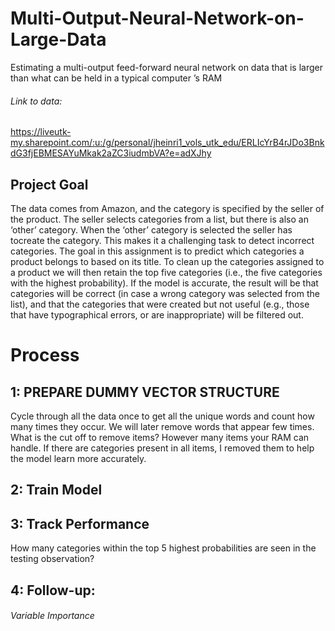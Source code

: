 # Multi-Output-Neural-Network-on-Large-Data
Estimating a multi-output feed-forward neural network on data that is larger than what can be held in a typical computer ’s RAM

###### Link to data: 
https://liveutk-my.sharepoint.com/:u:/g/personal/jheinri1_vols_utk_edu/ERLIcYrB4rJDo3BnkdG3fjEBMESAYuMkak2aZC3iudmbVA?e=adXJhy


## Project Goal
The data comes from Amazon, and the category is specified by the seller of the product. The seller selects categories from a list, but there is also an ‘other’ category. When the ‘other’ category is selected the seller has tocreate the category. This makes it a challenging task to detect incorrect categories. The goal in this assignment is to predict which categories a product belongs to based on its title. To clean up the categories assigned to a product we will then retain the top five categories (i.e., the five categories with the highest probability). If the model is accurate, the result will be that categories will be correct (in case a wrong category was selected from the list), and that the categories that were created but not useful (e.g., those that have typographical errors, or are
inappropriate) will be filtered out.

# Process
## 1: PREPARE DUMMY VECTOR STRUCTURE
        
Cycle through all the data once to get all the unique words and count how many times they occur.
We will later remove words that appear few times. What is the cut off to remove items? However many items your RAM can handle.
If there are categories present in all items, I removed them to help the model learn more accurately.

## 2: Train Model

## 3: Track Performance
How many categories within the top 5 highest probabilities are seen in the testing observation?

## 4: Follow-up:
###### Variable Importance
